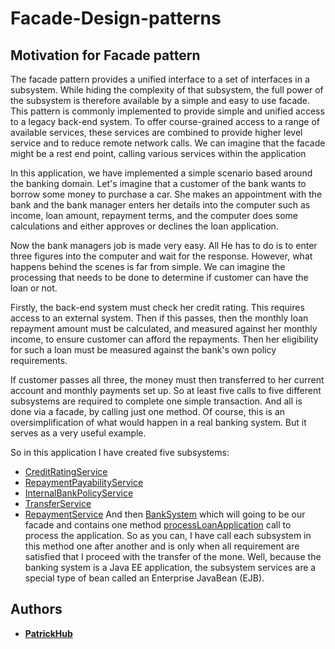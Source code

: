 # Facade-Design-patterns

## Motivation for Facade pattern

The facade pattern provides a unified interface to a set of interfaces in a subsystem. While hiding the complexity of that subsystem, the full power of the subsystem is therefore available by a simple and easy to use facade. This pattern is commonly implemented to provide simple and unified access to a legacy back-end system. To offer course-grained access to a range of available services, these services are combined to provide higher level service and to reduce remote network calls. We can imagine that the facade might be a rest end point, calling various services within the application

In this application, we have implemented a simple scenario based around the banking domain. Let's imagine that a customer of the bank wants to borrow some money to purchase a car. She makes an appointment with the bank and the bank manager enters her details into the computer such as income, loan amount, repayment terms, and the computer does some calculations and either approves or declines the loan application.

Now the bank managers job is made very easy. All He has to do is to enter three figures into the computer and wait for the response. However, what happens behind the scenes is far from simple. We can imagine the processing that needs to be done to determine if customer can have the loan or not.

Firstly, the back-end system must check her credit rating. This requires access to an external system. Then if this passes, then the monthly loan repayment amount must be calculated, and measured against her monthly income, to ensure customer can afford the repayments. Then her eligibility for such a loan must be measured against the bank's own policy requirements.

If customer passes all three, the money must then transferred to her current account and monthly payments set up. So at least five calls to five different subsystems are required to complete one simple transaction. And all is done via a facade, by calling just one method. Of course, this is an oversimplification of what would happen in a real banking system. But it serves as a very useful example.

So in this application I have created five subsystems:

- [CreditRatingService](https://github.com/patrickHub/Software-Design-patterns-JavaEE/blob/master/facade-design-pattern/src/main/java/com/patrickHub/facade/subsystems/CreditRatingService.java)
- [RepaymentPayabilityService](https://github.com/patrickHub/Software-Design-patterns-JavaEE/blob/master/facade-design-pattern/src/main/java/com/patrickHub/facade/subsystems/RepaymentPayabilityService.java)
- [InternalBankPolicyService](https://github.com/patrickHub/Software-Design-patterns-JavaEE/blob/master/facade-design-pattern/src/main/java/com/patrickHub/facade/subsystems/InternalBankPolicyService.java)
- [TransferService](https://github.com/patrickHub/Software-Design-patterns-JavaEE/blob/master/facade-design-pattern/src/main/java/com/patrickHub/facade/subsystems/TransferService.java)
- [RepaymentService](https://github.com/patrickHub/Software-Design-patterns-JavaEE/blob/master/facade-design-pattern/src/main/java/com/patrickHub/facade/subsystems/RepaymentService.java)
And then [BankSystem](https://github.com/patrickHub/Software-Design-patterns-JavaEE/blob/master/facade-design-pattern/src/main/java/com/patrickHub/facade/bankSystem/BankSystem.java) which will going to be our facade and contains one method [processLoanApplication](https://github.com/patrickHub/Software-Design-patterns-JavaEE/blob/master/facade-design-pattern/src/main/java/com/patrickHub/facade/bankSystem/BankSystem.java) call to process the application. So as you can, I have call each subsystem in this method one after another and is only when all requirement are satisfied that I proceed with the transfer of the mone. Well, because the banking system is a Java EE application, the subsystem services are a special type of bean called an Enterprise JavaBean (EJB).

## Authors

- **[PatrickHub](https://github.com/patrickHub)**
